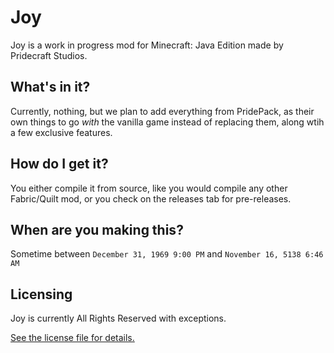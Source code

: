 # Joy
Joy is a work in progress mod for Minecraft: Java Edition made by Pridecraft Studios.
## What's in it?
Currently, nothing, but we plan to add everything from PridePack, as their own things to go *with* the vanilla game instead of replacing them, along wtih a few exclusive features.
## How do I get it?
You either compile it from source, like you would compile any other Fabric/Quilt mod, or you check on the releases tab for pre-releases.
## When are you making this?
Sometime between ``December 31, 1969 9:00 PM`` and ``November 16, 5138 6:46 AM``

## Licensing

Joy is currently All Rights Reserved with exceptions.

[See the license file for details.](LICENSE.md)